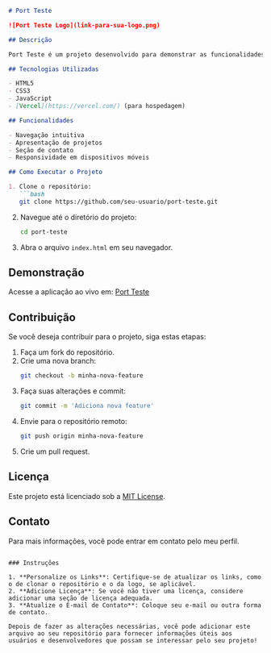 ```markdown
# Port Teste

![Port Teste Logo](link-para-sua-logo.png)

## Descrição

Port Teste é um projeto desenvolvido para demonstrar as funcionalidades e capacidades do portfólio online. O site é otimizado para proporcionar uma experiência de usuário agradável e fácil navegação, apresentando projetos, habilidades e informações relevantes.

## Tecnologias Utilizadas

- HTML5
- CSS3
- JavaScript
- [Vercel](https://vercel.com/) (para hospedagem)

## Funcionalidades

- Navegação intuitiva
- Apresentação de projetos
- Seção de contato
- Responsividade em dispositivos móveis

## Como Executar o Projeto

1. Clone o repositório:
   ```bash
   git clone https://github.com/seu-usuario/port-teste.git
   ```
   
2. Navegue até o diretório do projeto:
   ```bash
   cd port-teste
   ```

3. Abra o arquivo `index.html` em seu navegador.

## Demonstração

Acesse a aplicação ao vivo em: [Port Teste](https://port-teste.vercel.app/)

## Contribuição

Se você deseja contribuir para o projeto, siga estas etapas:

1. Faça um fork do repositório.
2. Crie uma nova branch:
   ```bash
   git checkout -b minha-nova-feature
   ```
3. Faça suas alterações e commit:
   ```bash
   git commit -m 'Adiciona nova feature'
   ```
4. Envie para o repositório remoto:
   ```bash
   git push origin minha-nova-feature
   ```
5. Crie um pull request.

## Licença

Este projeto está licenciado sob a [MIT License](LICENSE).

## Contato

Para mais informações, você pode entrar em contato pelo meu perfil.
```

### Instruções

1. **Personalize os Links**: Certifique-se de atualizar os links, como o de clonar o repositório e o da logo, se aplicável.
2. **Adicione Licença**: Se você não tiver uma licença, considere adicionar uma seção de licença adequada.
3. **Atualize o E-mail de Contato**: Coloque seu e-mail ou outra forma de contato.

Depois de fazer as alterações necessárias, você pode adicionar este arquivo ao seu repositório para fornecer informações úteis aos usuários e desenvolvedores que possam se interessar pelo seu projeto!

